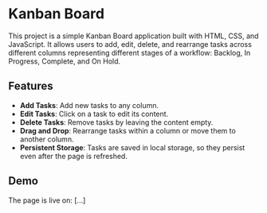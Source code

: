 # Kanban Board

This project is a simple Kanban Board application built with HTML, CSS, and JavaScript. It allows users to add, edit, delete, and rearrange tasks across different columns representing different stages of a workflow: Backlog, In Progress, Complete, and On Hold.

## Features

- **Add Tasks**: Add new tasks to any column.
- **Edit Tasks**: Click on a task to edit its content.
- **Delete Tasks**: Remove tasks by leaving the content empty.
- **Drag and Drop**: Rearrange tasks within a column or move them to another column.
- **Persistent Storage**: Tasks are saved in local storage, so they persist even after the page is refreshed.

## Demo

The page is live on: [...] 
